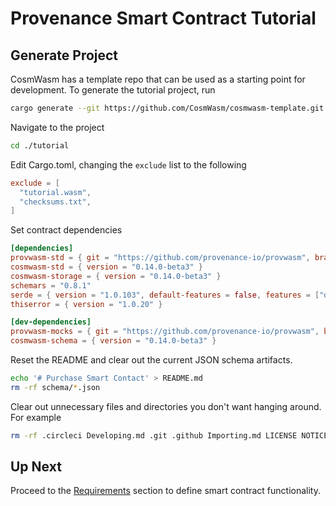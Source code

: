 # Provenance Smart Contract Tutorial

## Generate Project

CosmWasm has a template repo that can be used as a starting point for development. To generate the
tutorial project, run

```bash
cargo generate --git https://github.com/CosmWasm/cosmwasm-template.git --branch 0.14 --name tutorial
```

Navigate to the project

```bash
cd ./tutorial
```

Edit Cargo.toml, changing the `exclude` list to the following

```toml
exclude = [
  "tutorial.wasm",
  "checksums.txt",
]
```

Set contract dependencies

```toml
[dependencies]
provwasm-std = { git = "https://github.com/provenance-io/provwasm", branch = "wip/v0.14.0-beta3",  version = "0.14.0-beta3"}
cosmwasm-std = { version = "0.14.0-beta3" }
cosmwasm-storage = { version = "0.14.0-beta3" }
schemars = "0.8.1"
serde = { version = "1.0.103", default-features = false, features = ["derive"] }
thiserror = { version = "1.0.20" }

[dev-dependencies]
provwasm-mocks = { git = "https://github.com/provenance-io/provwasm", branch = "wip/v0.14.0-beta3", version = "0.14.0-beta3" }
cosmwasm-schema = { version = "0.14.0-beta3" }
```

Reset the README and clear out the current JSON schema artifacts.

```bash
echo '# Purchase Smart Contact' > README.md
rm -rf schema/*.json
```

Clear out unnecessary files and directories you don't want hanging around. For example

```bash
rm -rf .circleci Developing.md .git .github Importing.md LICENSE NOTICE Publishing.md
```

## Up Next

Proceed to the [Requirements](05-requirements.md) section to define smart contract functionality.
